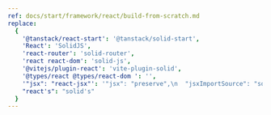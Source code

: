 ```yaml
---
ref: docs/start/framework/react/build-from-scratch.md
replace:
  {
    '@tanstack/react-start': '@tanstack/solid-start',
    'React': 'SolidJS',
    'react-router': 'solid-router',
    'react react-dom': 'solid-js',
    '@vitejs/plugin-react': 'vite-plugin-solid',
    '@types/react @types/react-dom ': '',
    '"jsx": "react-jsx"': '"jsx": "preserve",\n  "jsxImportSource": "solid-js"',
    "react's": "solid's"
  }
---
```

